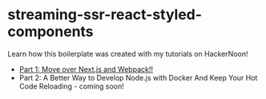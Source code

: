 # streaming-ssr-react-styled-components

Learn how this boilerplate was created with my tutorials on HackerNoon!

* [Part 1: Move over Next.js and Webpack!!](https://hackernoon.com/move-over-next-js-and-webpack-ba367f07545)
* Part 2: A Better Way to Develop Node.js with Docker And Keep Your Hot Code Reloading - coming soon!


